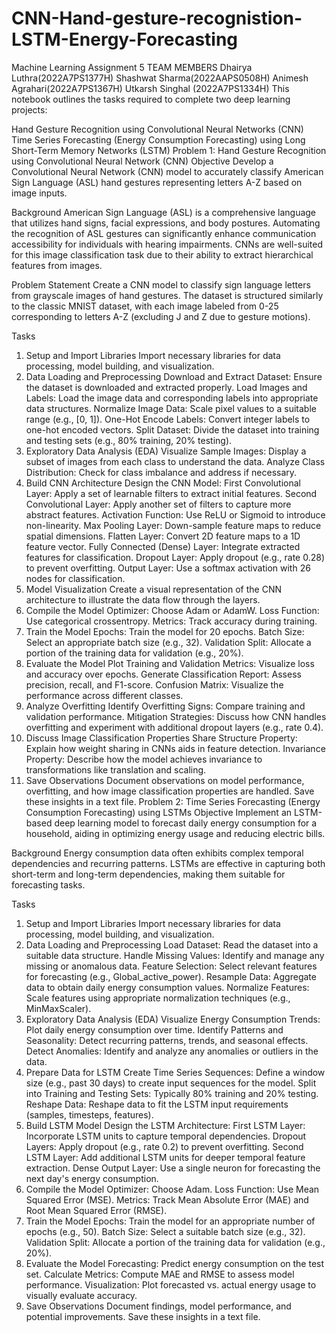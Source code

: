 # CNN-Hand-gesture-recognistion-LSTM-Energy-Forecasting
Machine Learning Assignment 5
TEAM MEMBERS
Dhairya Luthra(2022A7PS1377H)
Shashwat Sharma(2022AAPS0508H)
Animesh Agrahari(2022A7PS1367H)
Utkarsh Singhal (2022A7PS1334H)
This notebook outlines the tasks required to complete two deep learning projects:

Hand Gesture Recognition using Convolutional Neural Networks (CNN)
Time Series Forecasting (Energy Consumption Forecasting) using Long Short-Term Memory Networks (LSTM)
Problem 1: Hand Gesture Recognition using Convolutional Neural Network (CNN)
Objective
Develop a Convolutional Neural Network (CNN) model to accurately classify American Sign Language (ASL) hand gestures representing letters A-Z based on image inputs.

Background
American Sign Language (ASL) is a comprehensive language that utilizes hand signs, facial expressions, and body postures. Automating the recognition of ASL gestures can significantly enhance communication accessibility for individuals with hearing impairments. CNNs are well-suited for this image classification task due to their ability to extract hierarchical features from images.

Problem Statement
Create a CNN model to classify sign language letters from grayscale images of hand gestures. The dataset is structured similarly to the classic MNIST dataset, with each image labeled from 0-25 corresponding to letters A-Z (excluding J and Z due to gesture motions).

Tasks
1. Setup and Import Libraries
Import necessary libraries for data processing, model building, and visualization.
2. Data Loading and Preprocessing
Download and Extract Dataset: Ensure the dataset is downloaded and extracted properly.
Load Images and Labels: Load the image data and corresponding labels into appropriate data structures.
Normalize Image Data: Scale pixel values to a suitable range (e.g., [0, 1]).
One-Hot Encode Labels: Convert integer labels to one-hot encoded vectors.
Split Dataset: Divide the dataset into training and testing sets (e.g., 80% training, 20% testing).
3. Exploratory Data Analysis (EDA)
Visualize Sample Images: Display a subset of images from each class to understand the data.
Analyze Class Distribution: Check for class imbalance and address if necessary.
4. Build CNN Architecture
Design the CNN Model:
First Convolutional Layer: Apply a set of learnable filters to extract initial features.
Second Convolutional Layer: Apply another set of filters to capture more abstract features.
Activation Function: Use ReLU or Sigmoid to introduce non-linearity.
Max Pooling Layer: Down-sample feature maps to reduce spatial dimensions.
Flatten Layer: Convert 2D feature maps to a 1D feature vector.
Fully Connected (Dense) Layer: Integrate extracted features for classification.
Dropout Layer: Apply dropout (e.g., rate 0.28) to prevent overfitting.
Output Layer: Use a softmax activation with 26 nodes for classification.
5. Model Visualization
Create a visual representation of the CNN architecture to illustrate the data flow through the layers.
6. Compile the Model
Optimizer: Choose Adam or AdamW.
Loss Function: Use categorical crossentropy.
Metrics: Track accuracy during training.
7. Train the Model
Epochs: Train the model for 20 epochs.
Batch Size: Select an appropriate batch size (e.g., 32).
Validation Split: Allocate a portion of the training data for validation (e.g., 20%).
8. Evaluate the Model
Plot Training and Validation Metrics: Visualize loss and accuracy over epochs.
Generate Classification Report: Assess precision, recall, and F1-score.
Confusion Matrix: Visualize the performance across different classes.
9. Analyze Overfitting
Identify Overfitting Signs: Compare training and validation performance.
Mitigation Strategies: Discuss how CNN handles overfitting and experiment with additional dropout layers (e.g., rate 0.4).
10. Discuss Image Classification Properties
Share Structure Property: Explain how weight sharing in CNNs aids in feature detection.
Invariance Property: Describe how the model achieves invariance to transformations like translation and scaling.
11. Save Observations
Document observations on model performance, overfitting, and how image classification properties are handled. Save these insights in a text file.
Problem 2: Time Series Forecasting (Energy Consumption Forecasting) using LSTMs
Objective
Implement an LSTM-based deep learning model to forecast daily energy consumption for a household, aiding in optimizing energy usage and reducing electric bills.

Background
Energy consumption data often exhibits complex temporal dependencies and recurring patterns. LSTMs are effective in capturing both short-term and long-term dependencies, making them suitable for forecasting tasks.

Tasks
1. Setup and Import Libraries
Import necessary libraries for data processing, model building, and visualization.
2. Data Loading and Preprocessing
Load Dataset: Read the dataset into a suitable data structure.
Handle Missing Values: Identify and manage any missing or anomalous data.
Feature Selection: Select relevant features for forecasting (e.g., Global_active_power).
Resample Data: Aggregate data to obtain daily energy consumption values.
Normalize Features: Scale features using appropriate normalization techniques (e.g., MinMaxScaler).
3. Exploratory Data Analysis (EDA)
Visualize Energy Consumption Trends: Plot daily energy consumption over time.
Identify Patterns and Seasonality: Detect recurring patterns, trends, and seasonal effects.
Detect Anomalies: Identify and analyze any anomalies or outliers in the data.
4. Prepare Data for LSTM
Create Time Series Sequences: Define a window size (e.g., past 30 days) to create input sequences for the model.
Split into Training and Testing Sets: Typically 80% training and 20% testing.
Reshape Data: Reshape data to fit the LSTM input requirements (samples, timesteps, features).
5. Build LSTM Model
Design the LSTM Architecture:
First LSTM Layer: Incorporate LSTM units to capture temporal dependencies.
Dropout Layers: Apply dropout (e.g., rate 0.2) to prevent overfitting.
Second LSTM Layer: Add additional LSTM units for deeper temporal feature extraction.
Dense Output Layer: Use a single neuron for forecasting the next day's energy consumption.
6. Compile the Model
Optimizer: Choose Adam.
Loss Function: Use Mean Squared Error (MSE).
Metrics: Track Mean Absolute Error (MAE) and Root Mean Squared Error (RMSE).
7. Train the Model
Epochs: Train the model for an appropriate number of epochs (e.g., 50).
Batch Size: Select a suitable batch size (e.g., 32).
Validation Split: Allocate a portion of the training data for validation (e.g., 20%).
8. Evaluate the Model
Forecasting: Predict energy consumption on the test set.
Calculate Metrics: Compute MAE and RMSE to assess model performance.
Visualization: Plot forecasted vs. actual energy usage to visually evaluate accuracy.
9. Save Observations
Document findings, model performance, and potential improvements. Save these insights in a text file.
